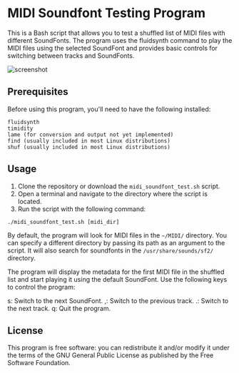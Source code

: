 # MIDI Soundfont Testing Program
This is a Bash script that allows you to test a shuffled list of MIDI files with different SoundFonts. The program uses the fluidsynth command to play the MIDI files using the selected SoundFont and provides basic controls for switching between tracks and SoundFonts.

![screenshot](https://user-images.githubusercontent.com/38471159/234487823-ca5a4607-19d1-4a57-8936-eab800aab94b.png)

## Prerequisites
Before using this program, you'll need to have the following installed:

```
fluidsynth
timidity
lame (for conversion and output not yet implemented)
find (usually included in most Linux distributions)
shuf (usually included in most Linux distributions)
```


## Usage
1. Clone the repository or download the `midi_soundfont_test.sh` script.
2. Open a terminal and navigate to the directory where the script is located.
3. Run the script with the following command:

```
./midi_soundfont_test.sh [midi_dir]
```

By default, the program will look for MIDI files in the `~/MIDI/` directory. You can specify a different directory by passing its path as an argument to the script. It will also search for soundfonts in the `/usr/share/sounds/sf2/` directory.

The program will display the metadata for the first MIDI file in the shuffled list and start playing it using the default SoundFont.
Use the following keys to control the program:

s: Switch to the next SoundFont.
,: Switch to the previous track.
.: Switch to the next track.
q: Quit the program.

## License

This program is free software: you can redistribute it and/or modify
it under the terms of the GNU General Public License as published by
the Free Software Foundation.
